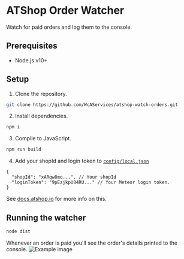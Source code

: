 # ATShop Order Watcher
Watch for paid orders and log them to the console.

## Prerequisites
- Node.js v10+

## Setup

1. Clone the repository.
```bash
git clone https://github.com/WcAServices/atshop-watch-orders.git
```

2. Install dependencies.
```bash
npm i
```

3. Compile to JavaScript.
```bash
npm run build
```

4. Add your shopId and login token to [`config/local.json`](config/default.json)
```json5
{
  "shopId": "xARqw8mo...", // Your shopId
  "loginToken": "9pEzjkpU84RU..." // Your Meteor login token.
}
```
See [docs.atshop.io](https://docs.atshop.io/guide/authentication.html#fetching-your-login-token) for more info on this.

## Running the watcher
```bash
node dist
```
Whenever an order is paid you'll see the order's details printed to the console.
![Example image](https://i.gyazo.com/8eb831a9455082a5d6188f28f8208b64.png)